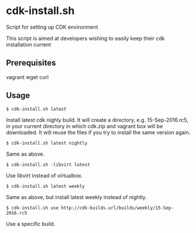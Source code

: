 # cdk-install.sh
Script for setting up CDK environment

This script is aimed at developers wishing to easily keep their cdk installation current

## Prerequisites

vagrant
wget
curl

## Usage

    $ cdk-install.sh latest
Install latest cdk nighly build.
It will create a directory, e.g. 15-Sep-2016.rc5, in your current directory in which cdk.zip and vagrant box will be downloaded.
It will reuse the files if you try to install the same version again.

    $ cdk-install.sh latest nightly
Same as above.

    $ cdk-install.sh -libvirt latest
Use libvirt instead of virtualbox.

    $ cdk-install.sh latest weekly
Same as above, but install latest weekly instead of nightly.

    $ cdk-install.sh use http://cdk-builds.url/builds/weekly/15-Sep-2016.rc5
Use a specific build.
